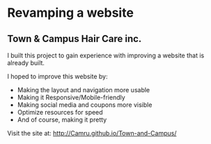# Revamping a website

## Town & Campus Hair Care inc. ##

I built this project to gain experience with improving a website that is already built.

I hoped to improve this website by:

* Making the layout and navigation more usable
* Making it Responsive/Mobile-friendly
* Making social media and coupons more visible
* Optimize resources for speed
* And of course, making it pretty

Visit the site at: http://Camru.github.io/Town-and-Campus/



